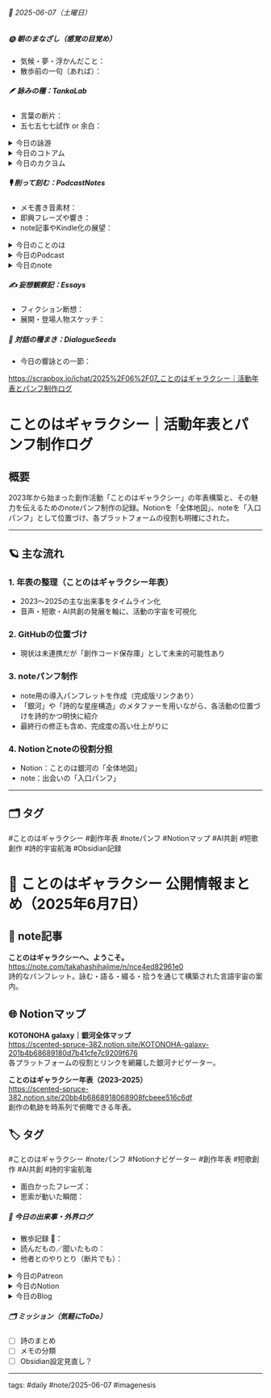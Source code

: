 


###### 📅 2025-06-07（土曜日）


##### 🌞 朝のまなざし（感覚の目覚め）
- 気候・夢・浮かんだこと：
- 散歩前の一句（あれば）：

##### 🪶 詠みの種：TankaLab
- 言葉の断片：
- 五七五七七試作 or 余白：

<details>
<summary>今日の詠游</summary>

旗｜火の◯
来月は　参院選だね　ダブルかい？
旗色悪し　与党も野党も

レモン｜◯想
齧ったな　基はといへば　◯善の
美術の棚に　爆弾仕掛け

リアリティ｜◯実
のうのうと　しているうちに　巨脳化す
今日も虚脳と　雑談ノート

て｜苦闘点
てんとむし　点灯してる　店頭の
電灯をみて　おもわず転倒

詠游四題　令和7年6月7日
旗めく黄　レモンの想ひで　リアリティ
彩月の風に　バタバタ揺れて

端詠｜◯点
句点でも終点でもなく苦点かも
◯でなきて◯で笑って◯で昇天

</details>
<details>
<summary>今日のコトアム</summary>


</details>
<details>
<summary>今日のカクヨム</summary>


</details>

##### 🎙 削って刻む：PodcastNotes
- メモ書き音素材：
- 即興フレーズや響き：
- note記事やKindle化の展望：

<details>
<summary>今日のことのは</summary>

🍃**ことのは｜7 June 2025**
**本日のアフタートーク［要約と目次］**
> このエピソードでは、AIとホモ・サピエンスの共同作業に関する新しい可能性について語り、特に言葉を巡る対話の重要性が強調されています。また、テキスト化の重要性と、それがもたらす創造の幅広さについて考察されています。（AI summary）
> **目次**
> [ポッドキャストの概要](https://listen.style/p/radiocampus/9dzvpynd#chapter1)　[00:00](https://listen.style/p/radiocampus/9dzvpynd#chapter1)  
> [AIとの対話の重要性](https://listen.style/p/radiocampus/9dzvpynd#chapter2)　[01:00](https://listen.style/p/radiocampus/9dzvpynd#chapter2)  
> [言葉の創造と未来](https://listen.style/p/radiocampus/9dzvpynd#chapter3)　[04:37](https://listen.style/p/radiocampus/9dzvpynd#chapter3)

**▷過去との葉**　[**ことのは｜7 June 2024**](https://listen.style/p/radiocampus/hojeiy2n)

🍁**ことのは｜6月6日(金)**
**毎日のblogつぶやき**
> 6月6日のブログつぶやきです。
> 今日はなんだかんだ22、3度まで上がったみたいですね。それでも気温は低めということで過ごしやすい一日でした。 雨が降るかと思ったんですが、降らなかったですね。午後は晴れ間も覗きました。
> 冬一郎くんは午前中朝は公園散歩。公園で1時間ぐらいのんびりしたり遊んだりしていました。今まだ番犬やってますね。もうすぐ今夜の8時半になろうとしてますが、まだ番犬してます。 とにかく元気です、マイペースで。 お利口さんです。
> ポッドキャストは、早起きは三文の徳、投げ銭一粒万倍日、それから声と字で書く日記、週刊ポッドキャスティング、金曜日ですので配信しています。それから夕刊ことのはですね。
> それから今日はnote記事を1本書きましたというか、、[…続きをblogで読む](https://jimt.hatenablog.com/entry/2025/06/06/210513?_gl=1*1safev2*_gcl_au*MTYwNDQxMDY4My4xNzQ2MjgwNzQ5#%E4%BB%8A%E6%97%A5%E3%81%AE%E3%81%A4%E3%81%B6%E3%82%84%E3%81%8D6-June-2025)

**新着Podcasts**
[**6月6日の投げ銭｜2025｜一粒万倍日**](https://listen.style/p/nagesen/wwzjq6gx)**｜**LISTEN
[**ing #94 June 6 2025　Audio Publishing and Text Publishing: Rethinking Podcasting《Between 1.0 and 2.0》**](https://listen.style/p/_ing/3rgltdsz)**｜**LISTEN｜[Patreon](https://www.patreon.com/posts/ing-94-june-6-1-130836598)
[**338 声to字de隔日記｜どんより天気と三原則とポッドキャストからnoteへとシン文藝なHosToAI文藝とネーションズリーグと公園冬一郎の話**](https://listen.style/p/cafe/57yaxqna)**｜**LISTEN
[**【早起きは三文の徳】どアホなスマ歩！｜六｜水無月 2025 from Radiotalk**](https://listen.style/p/twilight/yxb7nlrx)**｜**LISTEN｜[Radiotalk](https://radiotalk.jp/talk/1317238)
[**ことのは｜6 June 2025**](https://listen.style/p/radiocampus/tbtf4tnc)**｜**LISTEN｜[Patreon](https://www.patreon.com/posts/kotonoha-6-june-130828580)
[**blog****｜****6 June 2025**](https://listen.style/p/inmymind/btkfx5tl)**｜**LISTEN

</details>
<details>
<summary>今日のPodcast</summary>

[公開ダラダLIVE #98 札幌オープンスタジオ Camp@Us FM6214](https://stand.fm/episodes/68438916942479823de160a4)｜[stand.fm](https://stand.fm/episodes/68438916942479823de160a4)
[公開ダラダLIVE #94 札幌オープンスタジオ Camp@Us FM6214](https://listen.style/p/campusfm6214/xueljigh)｜LISTEN｜[stand.fm](https://stand.fm/episodes/681ec74d1c1bf579d9e8ff23)
[**【しゃべれるだけしゃべる】#0187 自分のけつも他人のけつもなかなかけつまくらないけつも拭かない話 from Radiotalk**](https://listen.style/p/twilight/wehodulo)**｜**LISTEN｜[Radiotalk](https://radiotalk.jp/talk/1317769)
[**ことのは｜****7 June 2025**](https://listen.style/p/radiocampus/9dzvpynd)**｜**LISTEN｜[Patreon](https://www.patreon.com/posts/kotonoha-7-june-130904803)

</details>
<details>
<summary>今日のnote</summary>


</details>

##### ✍️ 妄想観察記：Essays
- フィクション断想：
- 展開・登場人物スケッチ：

##### 🌱 対話の種まき：DialogueSeeds
- 今日の響詠との一節：

https://scrapbox.io/ichat/2025%2F06%2F07_ことのはギャラクシー｜活動年表とパンフ制作ログ

# ことのはギャラクシー｜活動年表とパンフ制作ログ

## 概要
2023年から始まった創作活動「ことのはギャラクシー」の年表構築と、その魅力を伝えるためのnoteパンフ制作の記録。Notionを「全体地図」、noteを「入口パンフ」として位置づけ、各プラットフォームの役割も明確にされた。

---

## 🪐 主な流れ

### 1. 年表の整理（ことのはギャラクシー年表）
- 2023〜2025の主な出来事をタイムライン化
- 音声・短歌・AI共創の発展を軸に、活動の宇宙を可視化

### 2. GitHubの位置づけ
- 現状は未連携だが「創作コード保存庫」として未来的可能性あり

### 3. noteパンフ制作
- note用の導入パンフレットを作成（完成版リンクあり）
- 「銀河」や「詩的な星座構造」のメタファーを用いながら、各活動の位置づけを詩的かつ明快に紹介
- 最終行の修正も含め、完成度の高い仕上がりに

### 4. Notionとnoteの役割分担
- Notion：ことのは銀河の「全体地図」
- note：出会いの「入口パンフ」

---

## 🗂 タグ

#ことのはギャラクシー  #創作年表  #noteパンフ  #Notionマップ  #AI共創  #短歌創作  #詩的宇宙航海  #Obsidian記録

# 🌌 ことのはギャラクシー 公開情報まとめ（2025年6月7日）

## 📘 note記事
**ことのはギャラクシーへ、ようこそ。**  
https://note.com/takahashihajime/n/nce4ed82961e0  
詩的なパンフレット。詠む・語る・綴る・拾うを通じて構築された言語宇宙の案内。

## 🌐 Notionマップ
**KOTONOHA galaxy｜銀河全体マップ**  
https://scented-spruce-382.notion.site/KOTONOHA-galaxy-201b4b68689180d7b41cfe7c9209f676  
各プラットフォームの役割とリンクを網羅した銀河ナビゲーター。

**ことのはギャラクシー年表（2023–2025）**  
https://scented-spruce-382.notion.site/20bb4b6868918068908fcbeee516c6df  
創作の軌跡を時系列で俯瞰できる年表。

## 🏷 タグ
#ことのはギャラクシー  #noteパンフ  #Notionナビゲーター  #創作年表  #短歌創作  #AI共創  #詩的宇宙航海

- 面白かったフレーズ：
- 思索が動いた瞬間：

##### 📌 今日の出来事・外界ログ
- 散歩記録 🐾：
- 読んだもの／聞いたもの：
- 他者とのやりとり（断片でも）：

<details>
<summary>今日のPatreon</summary>


</details>
<details>
<summary>今日のNotion</summary>

[詠星0011｜R07/06/07](https://scented-spruce-382.notion.site/0011-R07-06-07-20bb4b68689180e08f60d0a70a41998b)
[介 -題 A log｜R07/06/07](https://www.notion.so/A-log-R07-06-07-209b4b68689181bc8d76de45d1792ff9?source=copy_link)

</details>
<details>
<summary>今日のBlog</summary>

[クリエイティブなコンテンツ制作の舞台裏｜AIとの共創エディティング](https://jimt.hatenablog.com/entry/2025/06/07/213333)

</details>

##### 🗂 ミッション（気軽にToDo）
- [ ] 詩のまとめ
- [ ] メモの分類
- [ ] Obsidian設定見直し？

---
tags: #daily #note/2025-06-07 #imagenesis